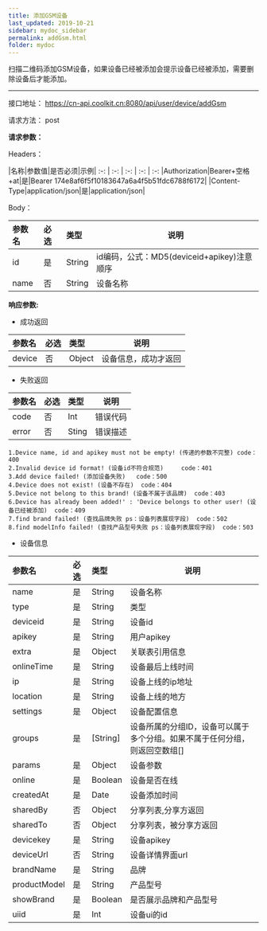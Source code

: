 ```yaml
---
title: 添加GSM设备
last_updated: 2019-10-21
sidebar: mydoc_sidebar
permalink: addGsm.html
folder: mydoc
---
```


扫描二维码添加GSM设备，如果设备已经被添加会提示设备已经被添加，需要删除设备后才能添加。

---

接口地址： https://cn-api.coolkit.cn:8080/api/user/device/addGsm 

请求方法： post

**请求参数：**

Headers：

|名称|参数值|是否必须|示例|
:-: | :-: | :-: | :-: | :-:
|Authorization|Bearer+空格+at|是|Bearer 174e8af6f5f10183647a6a4f5b51fdc6788f6172|
|Content-Type|application/json|是|application/json|

Body：

|参数名|必选|类型|说明|
|:----    |:---|:----- |-----   |
|id     |是  |String | id编码，公式：MD5(deviceid+apikey)注意顺序 |
|name |否  |String | 设备名称 |

**响应参数:**
- 成功返回

|参数名|必选|类型|说明|
|:----    |:---|:----- |-----   |
|device |否  |Object | 设备信息，成功才返回  |

- 失败返回

|参数名|必选|类型|说明|
|:----    |:---|:----- |-----   |
|code |否  |Int | 错误代码  |
|error |否  |Sting | 错误描述  |

```
1.Device name, id and apikey must not be empty! (传递的参数不完整) code：400
2.Invalid device id format! (设备id不符合规范)     code：401
3.Add device failed! (添加设备失败)   code：500
4.Device does not exist! (设备不存在)  code：404
5.Device not belong to this brand! (设备不属于该品牌)  code：403
6.Device has already been added!' : 'Device belongs to other user! (设备已经被添加)  code：409
7.find brand failed! (查找品牌失败 ps：设备列表展现字段)  code：502
8.find modelInfo failed! (查找产品型号失败 ps：设备列表展现字段)  code：503
```

- 设备信息

|参数名|必选|类型|说明|
|:----    |:---|:----- |-----   |
|name |是  |String | 设备名称  |
|type |是  |String | 类型  |
|deviceid |是  |String | 设备id  |
|apikey |是  |String | 用户apikey  |
|extra |是  |Object | 关联表引用信息  |
|onlineTime |是  |String | 设备最后上线时间  |
|ip |是  |String | 设备上线的ip地址  |
|location |是  |String | 设备上线的地方  |
|settings |是  |Object | 设备配置信息  |
|groups |是  | [String] | 设备所属的分组ID，设备可以属于多个分组。如果不属于任何分组，则返回空数组[]  |
|params |是  |Object | 设备参数  |
|online |是  |Boolean | 设备是否在线  |
|createdAt |是  |Date | 设备添加时间  |
|sharedBy |否  |Object | 分享列表,分享方返回  |
|sharedTo |否  |Object | 分享列表，被分享方返回  |
|devicekey |是  |String | 设备apikey  |
|deviceUrl |否  |String | 设备详情界面url  |
|brandName |是  |String | 品牌  |
|productModel |是  |String | 产品型号  |
|showBrand |是  |Boolean | 是否展示品牌和产品型号  |
|uiid |是  | Int | 设备ui的id  |



